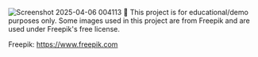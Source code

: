![Screenshot 2025-04-06 004113](https://github.com/user-attachments/assets/0c1e60c5-e1bd-49d7-b14d-d1e728ddf807)
📌 This project is for educational/demo purposes only.
Some images used in this project are from Freepik and are used under Freepik's free license.

Freepik: https://www.freepik.com
